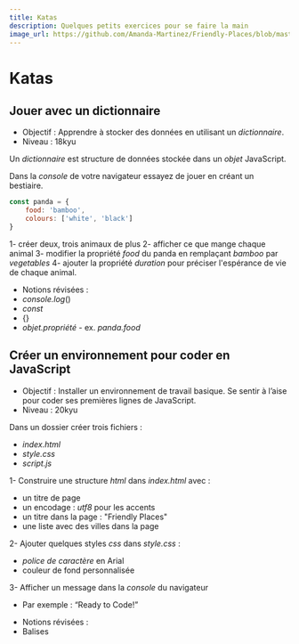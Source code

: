 ```yaml
---
title: Katas
description: Quelques petits exercices pour se faire la main
image_url: https://github.com/Amanda-Martinez/Friendly-Places/blob/master/fiches/img/kata.jpg?raw=true
---
```

# Katas

## Jouer avec un dictionnaire
- Objectif : Apprendre à stocker des données en utilisant un *dictionnaire*.
- Niveau : 18kyu

Un *dictionnaire* est structure de données stockée dans un *objet* JavaScript.

Dans la *console* de votre navigateur essayez de jouer en créant un bestiaire.

```javascript
const panda = {
	food: 'bamboo',
	colours: ['white', 'black']
}
```

1- créer deux, trois animaux de plus
2- afficher ce que mange chaque animal
3- modifier la propriété *food* du panda en remplaçant *bamboo* par *vegetables*
4- ajouter la propriété *duration* pour préciser l'espérance de vie de chaque animal.

* Notions révisées :
* *console.log*()
* *const*
* {}
* *objet.propriété* - ex. *panda.food*


## Créer un environnement pour coder en JavaScript
- Objectif : Installer un environnement de travail basique. Se sentir à l’aise pour coder ses premières lignes de JavaScript.
- Niveau : 20kyu

Dans un dossier créer trois fichiers :
- *index.html*
- *style.css*
- *script.js*

1- Construire une structure *html* dans *index.html* avec :
- un titre de page
- un encodage : *utf8* pour les accents
- un titre dans la page : "Friendly Places"
- une liste avec des villes dans la page

2- Ajouter quelques styles *css* dans *style.css* :
- *police de caractère* en Arial
- couleur de fond personnalisée

3- Afficher un message dans la *console* du navigateur
- Par exemple : “Ready to Code!”

* Notions révisées :
* Balises *<html><head><title><body><ul><li>*
* *<meta charset="utf-8">*
* *<link rel="stylesheet" type="text/css" href="name">*
* *<script type="text/javascript" src="name">*
* css : *body* {}
* css : *font-family*:
* css : *background-color:*
* *console.log*()

## Parcourir un dictionnaire
- Objectif : Apprendre à manipuler des données en utilisant un *dictionnaire*.
- Niveau : 18kyu
```javascript
const towns = [
  {city: 'Marseille', number: 13},
  {city: 'Nantes', number: 44},
  {city: 'Bordeaux', number: 33},
  {city: 'Montpellier', number: 34},
  {city: 'Nîmes', number: 30}
]
```
À partir de la *collection* ci-dessus, essayez d'afficher une liste *html* de ce style
```html
  <ul class="towns">
    <li>Marseille (13)</li>
    <li>Nantes (44)</li>
    <li>Bordeaux (33)</li>
    <li>Montpellier (34)</li>
    <li>Nîmes (30)</li>
  </ul>
```

* Notions révisées :
* *.map()*
* *document.write()*
* *<ul><li>*
* *objet.propriété* - ex: *city.town*
